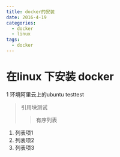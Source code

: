 ```yaml
---
title: docker的安装
date: 2016-4-19
categories:
  - docker
  - linux
tags:
  - docker
---
```

# 在linux 下安装 docker
1 环境阿里云上的ubuntu
testtest
> 引用块测试
>>有序列表
1.  列表项1
2.  列表项2
3.  列表项3
